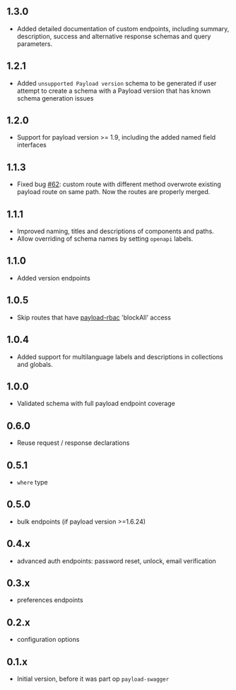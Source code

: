 ## 1.3.0

- Added detailed documentation of custom endpoints, including summary, description, success and alternative response schemas and query parameters.

## 1.2.1

- Added `unsupported Payload version` schema to be generated if user attempt to create a schema with a Payload version that has known schema generation issues

## 1.2.0

- Support for payload version >= 1.9, including the added named field interfaces

## 1.1.3

- Fixed bug [#62](https://github.com/teunmooij/payload-tools/issues/62): custom route with different method overwrote existing payload route on same path. Now the routes are properly merged.

## 1.1.1

- Improved naming, titles and descriptions of components and paths.
- Allow overriding of schema names by setting `openapi` labels.

## 1.1.0

- Added version endpoints

## 1.0.5

- Skip routes that have [payload-rbac](https://www.npmjs.com/package/payload-rbac) 'blockAll' access

## 1.0.4

- Added support for multilanguage labels and descriptions in collections and globals.

## 1.0.0

- Validated schema with full payload endpoint coverage

## 0.6.0

- Reuse request / response declarations

## 0.5.1

- `where` type

## 0.5.0

- bulk endpoints (if payload version >=1.6.24)

## 0.4.x

- advanced auth endpoints: password reset, unlock, email verification

## 0.3.x

- preferences endpoints

## 0.2.x

- configuration options

## 0.1.x

- Initial version, before it was part op `payload-swagger`
